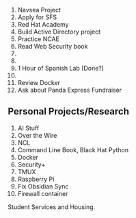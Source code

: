 1.  Navsea Project
2.  Apply for SFS
3.  Red Hat Academy
4.  Build Active Directory project
5. Practice NCAE
6.  Read Web Security book 
7.  
8.  
9.  1 Hour of Spanish Lab (Done?)
10. 
11. Review Docker
12. Ask about Panda Express Fundraiser 

## Personal Projects/Research
1.  AI Stuff
2. Over the Wire
3. NCL
4. Command Line Book, Black Hat Python
5. Docker
6. Security+ 
7. TMUX
8. Raspberry Pi
9. Fix Obsidian Sync
10. Firewall container


Student Services and Housing. 